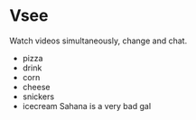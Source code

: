 # Vsee
Watch videos simultaneously, change and chat. 
- pizza
- drink
- corn
- cheese
- snickers
- icecream
Sahana is a very bad gal
